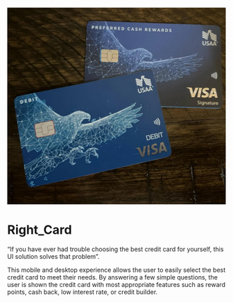 ![header_image](rightcard.jpg)
# Right_Card
“If you have ever had trouble choosing the best credit card for yourself, this UI solution solves that problem”.

This mobile and desktop experience allows the user to easily select the best credit card to meet their needs.  By answering a few simple questions, the user is shown the credit card with most appropriate features such as reward points, cash back, low interest rate, or credit builder.

